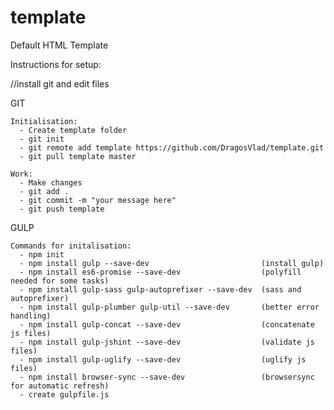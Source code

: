 # template
Default HTML Template

Instructions for setup:

  //install git and edit files

  GIT
  
    Initialisation:
      - Create template folder
      - git init
      - git remote add template https://github.com/DragosVlad/template.git
      - git pull template master
    
    Work:
      - Make changes
      - git add .
      - git commit -m "your message here"
      - git push template
      

  
  GULP
    
    Commands for initalisation:
      - npm init
      - npm install gulp --save-dev                         (install gulp)
      - npm install es6-promise --save-dev                  (polyfill needed for some tasks)
      - npm install gulp-sass gulp-autoprefixer --save-dev  (sass and autoprefixer)
      - npm install gulp-plumber gulp-util --save-dev       (better error handling)
      - npm install gulp-concat --save-dev                  (concatenate js files)
      - npm install gulp-jshint --save-dev                  (validate js files)
      - npm install gulp-uglify --save-dev                  (uglify js files)
      - npm install browser-sync --save-dev                 (browsersync for automatic refresh)
      - create gulpfile.js
    

